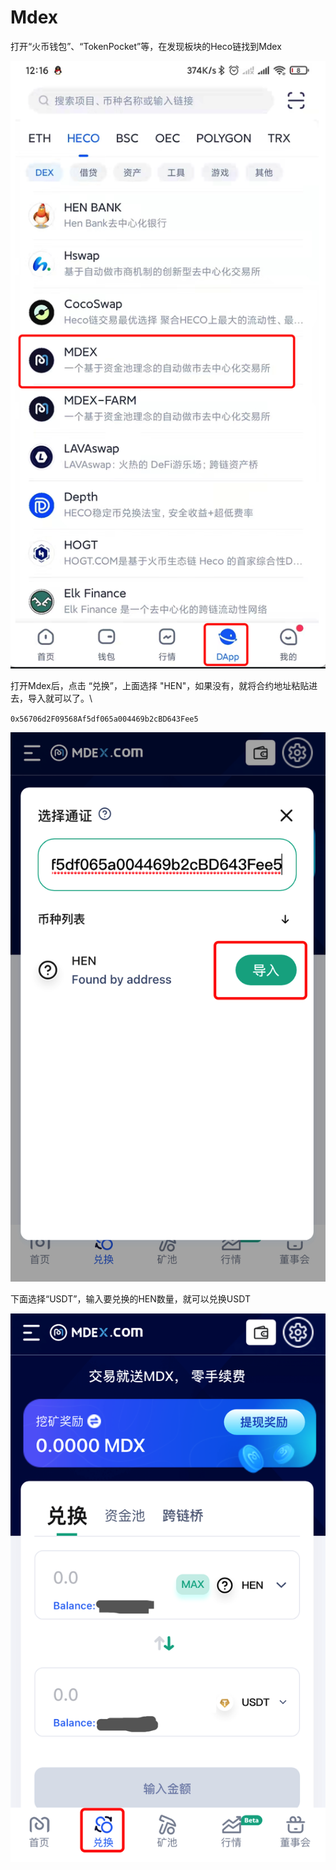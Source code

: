 # Mdex

打开“火币钱包”、“TokenPocket”等，在发现板块的Heco链找到Mdex

![火币钱包](../../.gitbook/assets/image.png)

打开Mdex后，点击 “兑换”，上面选择 "HEN"，如果没有，就将合约地址粘贴进去，导入就可以了。\


`0x56706d2F09568Af5df065a004469b2cBD643Fee5`

![](<../../.gitbook/assets/image (4).png>)

下面选择“USDT”，输入要兑换的HEN数量，就可以兑换USDT

![](<../../.gitbook/assets/image (3).png>)
